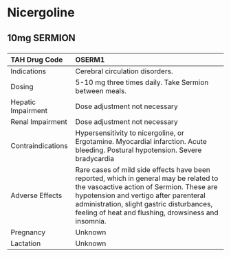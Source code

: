 # Nicergoline

## 10mg SERMION

##### 

| TAH Drug Code      | OSERM1                                                                                                                                                                                                                                                                          |
|:-------------------|:--------------------------------------------------------------------------------------------------------------------------------------------------------------------------------------------------------------------------------------------------------------------------------|
| Indications        | Cerebral circulation disorders.                                                                                                                                                                                                                                                 |
| Dosing             | 5-10 mg three times daily. Take Sermion between meals.                                                                                                                                                                                                                          |
| Hepatic Impairment | Dose adjustment not necessary                                                                                                                                                                                                                                                   |
| Renal Impairment   | Dose adjustment not necessary                                                                                                                                                                                                                                                   |
| Contraindications  | Hypersensitivity to nicergoline, or Ergotamine. Myocardial infarction. Acute bleeding. Postural hypotension. Severe bradycardia                                                                                                                                                 |
| Adverse Effects    | Rare cases of mild side effects have been reported, which in general may be related to the vasoactive action of Sermion. These are hypotension and vertigo after parenteral administration, slight gastric disturbances, feeling of heat and flushing, drowsiness and insomnia. |
| Pregnancy          | Unknown                                                                                                                                                                                                                                                                         |
| Lactation          | Unknown                                                                                                                                                                                                                                                                         |

